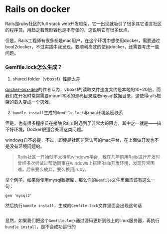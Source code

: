 # Rails on docker

Rails是ruby社区的full stack web开发框架，它一出现就吸引了很多其它语言社区的程序员，用趋之若鹜形容也是不夸张的，这说明它有很多优点。

但是，Rails工程师有很多都是mac用户，在这个环境中想使用docker，需要通过boot2docker，不过实践中我发现，要顺利高效的使用docker，还需要考虑一些问题。

### Gemfile.lock怎么生成？

1. shared folder（vboxsf）性能太差

[docker-osx-dev](https://github.com/brikis98/docker-osx-dev)的作者认为，vboxsf的读取文件速度大约是本地的10~20倍，而我们在开发时常常需要mount本地的源码目录或者mysql数据目录，这使得rails框架的载入变成一个灾难。

2. `bundle install`生成的`Gemfile.lock`与mac环境紧密联系

但是，也有很多程序员在接触 Rails
时遇到了非常大的阻力，其中之一就是——搞不好环境，Docker很适合处理这类问题。


windows自不必提，不过，即使是社区非常认可的mac平台，在上面做开发也不是没有环境问题的。

> Rails社区一开始就不太待见windows平台，我在几年前用Rails进行开发时曾经多次尝试过帮助同事在windows上搭建Rails开发环境，发现异常困难，后来要么放弃，要么换用jruby。

举个例子，如果你使用mysql数据库，那么你的`Gemfile`文件里面应该有这么一句：

```
gem 'mysql2'
```
然后执行`bundle install`，生成的`Gemfile.lock`文件里面会出现这句话

```

```
显然，如果我们把这个`Gemfile.lock`通过源码更新到线上的linux服务器，再执行`bundle install`，是不会成功运行的
